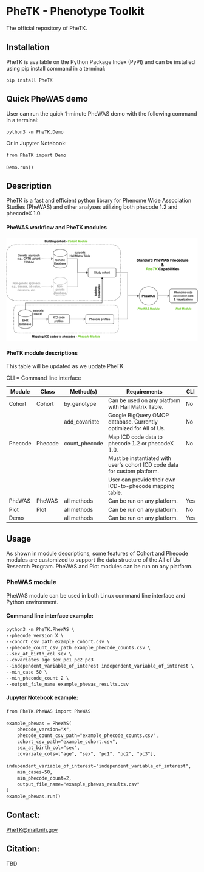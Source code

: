 # PheTK - Phenotype Toolkit
The official repository of PheTK.

## Installation
PheTK is available on the Python Package Index (PyPI) and can be installed using pip install command in a terminal:

```
pip install PheTK
```

## Quick PheWAS demo

User can run the quick 1-minute PheWAS demo with the following command in a terminal:

```
python3 -m PheTK.Demo
```

Or in Jupyter Notebook:

```
from PheTK import Demo

Demo.run()
```

## Description
PheTK is a fast and efficient python library for Phenome Wide Association Studies (PheWAS) and other analyses 
utilizing both phecode 1.2 and phecodeX 1.0.

#### PheWAS workflow and PheTK modules
![PheWAS workflow and PheTK modules](data/readme/PheTK_flowchart.png)

#### PheTK module descriptions
This table will be updated as we update PheTK.

CLI = Command line interface

| Module  | Class   | Method(s)     | Requirements                                                               | CLI |
|---------|---------|---------------|----------------------------------------------------------------------------|-----|
| Cohort  | Cohort  | by_genotype   | Can be used on any platform with Hail Matrix Table.                        | No  |
|         |         | add_covariate | Google BigQuery OMOP database. Currently optimized for All of Us.          | No  |
| Phecode | Phecode | count_phecode | Map ICD code data to phecode 1.2 or phecodeX 1.0.                          | No  |
|         |         |               | Must be instantiated with user's cohort ICD code data for custom platform. |     |
|         |         |               | User can provide their own ICD-to-phecode mapping table.                   |     |
| PheWAS  | PheWAS  | all methods   | Can be run on any platform.                                                | Yes |
| Plot    | Plot    | all methods   | Can be run on any platform.                                                | No  |
| Demo    |         | all methods   | Can be run on any platform.                                                | Yes |


## Usage
As shown in module descriptions, some features of Cohort and Phecode modules are customized to support the data 
structure of the All of Us Research Program. PheWAS and Plot modules can be run on any platform.

### PheWAS module
PheWAS module can be used in both Linux command line interface and Python environment.

#### Command line interface example:
```
python3 -m PheTK.PheWAS \
--phecode_version X \
--cohort_csv_path example_cohort.csv \
--phecode_count_csv_path example_phecode_counts.csv \
--sex_at_birth_col sex \
--covariates age sex pc1 pc2 pc3 
--independent_variable_of_interest independent_variable_of_interest \
--min_case 50 \
--min_phecode_count 2 \
--output_file_name example_phewas_results.csv
```

#### Jupyter Notebook example:
```
from PheTK.PheWAS import PheWAS

example_phewas = PheWAS(
    phecode_version="X",
    phecode_count_csv_path="example_phecode_counts.csv",
    cohort_csv_path="example_cohort.csv",
    sex_at_birth_col="sex",
    covariate_cols=["age", "sex", "pc1", "pc2", "pc3"],
    independent_variable_of_interest="independent_variable_of_interest",
    min_cases=50,
    min_phecode_count=2,
    output_file_name="example_phewas_results.csv"
)
example_phewas.run()
```

## Contact: 

PheTK@mail.nih.gov

## Citation: 

TBD
